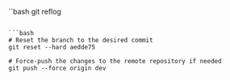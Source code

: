``bash
git reflog
```

```bash
# Reset the branch to the desired commit
git reset --hard aedde75

# Force-push the changes to the remote repository if needed
git push --force origin dev
```